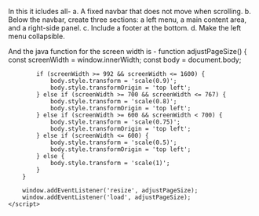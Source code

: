 In this it icludes all-
a. A fixed navbar that does not move when scrolling.
b. Below the navbar, create three sections: a left menu, a main content area,
and a right-side panel.
c. Include a footer at the bottom.
d. Make the left menu collapsible.


And the java function for the screen width is -
 function adjustPageSize() {
            const screenWidth = window.innerWidth;
            const body = document.body;

            if (screenWidth >= 992 && screenWidth <= 1600) {
                body.style.transform = 'scale(0.9)';
                body.style.transformOrigin = 'top left';
            } else if (screenWidth >= 700 && screenWidth <= 767) {
                body.style.transform = 'scale(0.8)';
                body.style.transformOrigin = 'top left';
            } else if (screenWidth >= 600 && screenWidth < 700) {
                body.style.transform = 'scale(0.75)';
                body.style.transformOrigin = 'top left';
            } else if (screenWidth <= 600) {
                body.style.transform = 'scale(0.5)';
                body.style.transformOrigin = 'top left';
            } else {
                body.style.transform = 'scale(1)';
            }
        }

        window.addEventListener('resize', adjustPageSize);
        window.addEventListener('load', adjustPageSize);
    </script>
</body>
</html>
